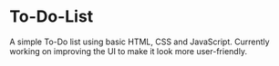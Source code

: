 # To-Do-List
 A simple To-Do list using basic HTML, CSS and JavaScript. Currently working on improving the UI to make it look more user-friendly.
